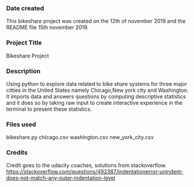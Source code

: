 ### Date created
This bikeshare project was created on the 12th of november 2019 and the README file 15th november 2019.

### Project Title
Bikeshare Project

### Description
Using python to explore data related to bike share systems for three major citties in the United States namely Chicago,New york city and Washington. It imports data and answers questions by computing descriptive statistics and it does so by taking raw input to create interactive experience in the terminal to present these statistics. 

### Files used
bikeshare.py
chicago.csv
washington.csv
new_york_city.csv

### Credits
Credit goes to the udacity coaches, solutions from stackoverflow.
https://stackoverflow.com/questions/492387/indentationerror-unindent-does-not-match-any-outer-indentation-level

